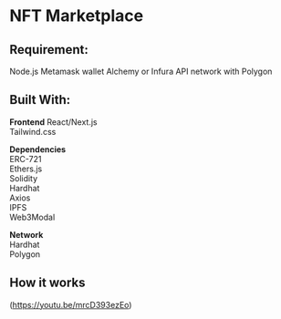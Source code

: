# NFT Marketplace

## Requirement: 
Node.js 
Metamask wallet
Alchemy or Infura API network with Polygon


## Built With: 
**Frontend**
React/Next.js <br/>
Tailwind.css


**Dependencies**<br/>
ERC-721 <br/>
Ethers.js <br/>
Solidity <br/>
Hardhat <br/>
Axios <br/>
IPFS <br/>
Web3Modal 

**Network** <br/>
Hardhat <br/>
Polygon


## How it works 

(https://youtu.be/mrcD393ezEo)

